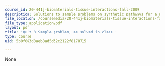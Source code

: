 ```yaml
---
course_id: 20-441j-biomaterials-tissue-interactions-fall-2009
description: Solutions to sample problems on synthetic pathways for a new conjunctiva.
file_location: /coursemedia/20-441j-biomaterials-tissue-interactions-fall-2009/5b0f063d8aeb8ad5d52c2122f8178715_MIT20_441JF09_quiz3_sample.pdf
file_type: application/pdf
layout: pdf
title: 'Quiz 3 Sample problem, as solved in class '
type: course
uid: 5b0f063d8aeb8ad5d52c2122f8178715

---
```

None